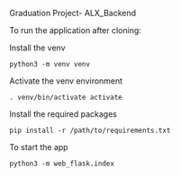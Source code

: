Graduation Project- ALX_Backend

To run the application after cloning:

Install the venv 
```
python3 -m venv venv 
```

Activate the venv environment
```
. venv/bin/activate activate
```

Install the required packages
```
pip install -r /path/to/requirements.txt
```

To start the app
```
python3 -m web_flask.index
```